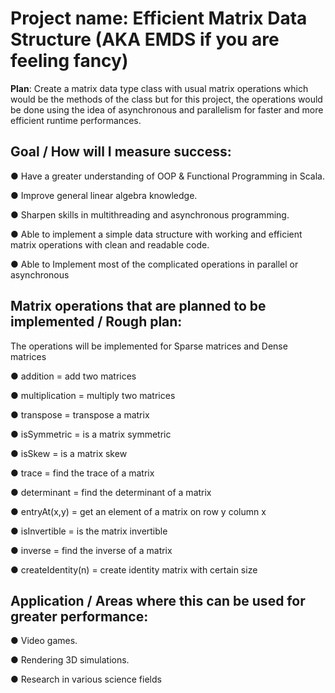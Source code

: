 # Project name: Efficient Matrix Data Structure (AKA EMDS if you are feeling fancy)

**Plan**: Create a matrix data type class with usual matrix operations which would be the methods of the class but for this project, the operations would be done using the idea of asynchronous and parallelism for faster and more efficient runtime performances.

## **Goal / How will I measure success:**

● Have a greater understanding of OOP & Functional Programming in Scala.

● Improve general linear algebra knowledge.

● Sharpen skills in multithreading and asynchronous programming.

● Able to implement a simple data structure with working and efficient matrix
operations with clean and readable code.

● Able to Implement most of the complicated operations in parallel or
asynchronous

## **Matrix operations that are planned to be implemented / Rough plan:**

The operations will be implemented for Sparse matrices and Dense matrices

● addition = add two matrices

● multiplication = multiply two matrices

● transpose = transpose a matrix

● isSymmetric = is a matrix symmetric

● isSkew = is a matrix skew

● trace = find the trace of a matrix

● determinant = find the determinant of a matrix

● entryAt(x,y) = get an element of a matrix on row y column x

● isInvertible = is the matrix invertible

● inverse = find the inverse of a matrix

● createIdentity(n) = create identity matrix with certain size

## **Application / Areas where this can be used for greater performance:**

● Video games.

● Rendering 3D simulations.

● Research in various science fields
